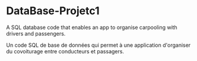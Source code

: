 # DataBase-Projetc1
A SQL database code that enables an app to organise carpooling with drivers and passengers.

Un code SQL de base de données qui permet à une application d'organiser du covoiturage entre conducteurs et passagers.
